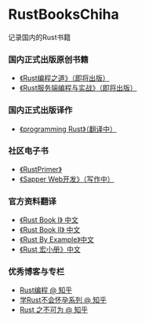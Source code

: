# RustBooksChiha

记录国内的Rust书籍

### 国内正式出版原创书籍

- [《Rust编程之道》（即将出版）]()
- [ 《Rust服务端编程与实战》（即将出版）]()


### 国内正式出版译作

- [《programming Rust》（翻译中）]()

### 社区电子书

- [《RustPrimer》](https://github.com/rustcc/RustPrimer)
- [《Sapper Web开发》（写作中）]()

### 官方资料翻译

- [《Rust Book I》 中文](https://www.gitbook.com/book/kaisery/rust-book-chinese/details)
- [《Rust Book II》 中文](https://www.gitbook.com/book/kaisery/trpl-zh-cn/details)
- [《Rust By Example》中文](https://github.com/rust-lang-cn/rust-by-example-cn)
- [《Rust 宏小册》中文](https://daseinphaos.github.io/tlborm-chinese/book/README.html)

### 优秀博客与专栏

- [Rust编程 @ 知乎](https://zhuanlan.zhihu.com/rust-lang)
- [学Rust不会怀孕系列 @ 知乎](https://zhuanlan.zhihu.com/p/26379949)
- [Rust 之不可为 @ 知乎](https://zhuanlan.zhihu.com/p/31626582)
